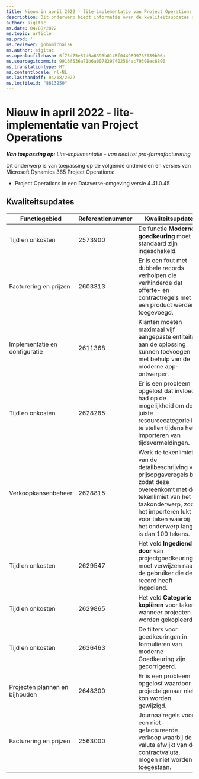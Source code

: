 ```yaml
---
title: Nieuw in april 2022 - lite-implementatie van Project Operations
description: Dit onderwerp biedt informatie over de kwaliteitsupdates die beschikbaar zijn in de versie van de Microsoft Dynamics 365 Project Operations Lite-implementatie van april 2022.
author: sigitac
ms.date: 04/08/2022
ms.topic: article
ms.prod: ''
ms.reviewer: johnmichalak
ms.author: sigitac
ms.openlocfilehash: 6f75d75e57d6a6396b0148f0449899735089b06a
ms.sourcegitcommit: 9916f536a71b6a0078297402564ac79308ec6890
ms.translationtype: HT
ms.contentlocale: nl-NL
ms.lasthandoff: 04/18/2022
ms.locfileid: "8613250"
---
```

# <a name="whats-new-april-2022---project-operations-lite-deployment"></a>Nieuw in april 2022 - lite-implementatie van Project Operations

_**Van toepassing op:** Lite-implementatie - van deal tot pro-formafacturering_

Dit onderwerp is van toepassing op de volgende onderdelen en versies van Microsoft Dynamics 365 Project Operations:

- Project Operations in een Dataverse-omgeving versie 4.41.0.45

## <a name="quality-updates"></a>Kwaliteitsupdates

| Functiegebied | Referentienummer | Kwaliteitsupdate |
| --- | --- | --- |
| Tijd en onkosten | 2573900 | De functie **Moderne goedkeuring** moet standaard zijn ingeschakeld. |
| Facturering en prijzen | 2603313 | Er is een fout met dubbele records verholpen die verhinderde dat offerte- en contractregels met een product werden toegevoegd. |
| Implementatie en configuratie | 2611368 | Klanten moeten maximaal vijf aangepaste entiteiten aan de oplossing kunnen toevoegen met behulp van de moderne app-ontwerper. |
| Tijd en onkosten | 2628285 | Er is een probleem opgelost dat invloed had op de mogelijkheid om de juiste resourcecategorie in te stellen tijdens het importeren van tijdsvermeldingen. |
| Verkoopkansenbeheer| 2628815 | Werk de tekenlimiet van de detailbeschrijving van prijsopgaveregels bij zodat deze overeenkomt met de tekenlimiet van het taakonderwerp, zodat het importeren lukt voor taken waarbij het onderwerp langer is dan 100 tekens. |
| Tijd en onkosten| 2629547 | Het veld **Ingediend door** van projectgoedkeuringen moet verwijzen naar de gebruiker die de record heeft ingediend. |
| Tijd en onkosten| 2629865 | Het veld **Categorie kopiëren** voor taken wanneer projecten worden gekopieerd. |
| Tijd en onkosten| 2636463 | De filters voor goedkeuringen in formulieren van moderne Goedkeuring zijn gecorrigeerd. |
| Projecten plannen en bijhouden | 2648300 | Er is een probleem opgelost waardoor de projecteigenaar niet kon worden gewijzigd. |
| Facturering en prijzen | 2563000 | Journaalregels voor een niet-gefactureerde verkoop waarbij de valuta afwijkt van de contractvaluta, mogen niet worden toegestaan. |

